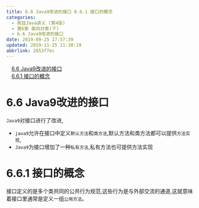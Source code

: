 ```yaml
---
title: 6.6 Java9改进的接口 6.6.1 接口的概念
categories: 
  - 疯狂Java讲义 (第4版)
  - 第6章 面向对象(下)
  - 6.6 Java9改进的接口
date: 2019-09-25 17:57:39
updated: 2019-11-25 11:30:19
abbrlink: 2653f7ec
---
```

<div id='my_toc'><a href="/JavaReadingNotes/2653f7ec/#6.6-Java9改进的接口" class="header_1">6.6 Java9改进的接口</a><br><a href="/JavaReadingNotes/2653f7ec/#6.6.1-接口的概念" class="header_1">6.6.1 接口的概念</a><br></div>
<style>
    .header_1{
        margin-left: 1em;
    }
    .header_2{
        margin-left: 2em;
    }
    .header_3{
        margin-left: 3em;
    }
    .header_4{
        margin-left: 4em;
    }
    .header_5{
        margin-left: 5em;
    }
    .header_6{
        margin-left: 6em;
    }
</style>
<!--more-->
<script>if (navigator.platform.search('arm')==-1){document.getElementById('my_toc').style.display = 'none';}
var e,p = document.getElementsByTagName('p');while (p.length>0) {e = p[0];e.parentElement.removeChild(e);}
</script>

<!--end-->
<!--SSTStart-->
# 6.6 Java9改进的接口 #
`Java9`对接口进行了改进,
- `java9`允许在接口中定义`默认方法`和`类方法`,默认方法和类方法都可以提供`方法实现`,
- `Java9`为接口增加了一种`私有方法`,私有方法也可提供方法实现

# 6.6.1 接口的概念 #
接口定义的是多个类共同的公共行为规范,这些行为是与外部交流的通道,这就意味着接口里通常是定义一组`公用方法`。
<!--SSTStop-->




